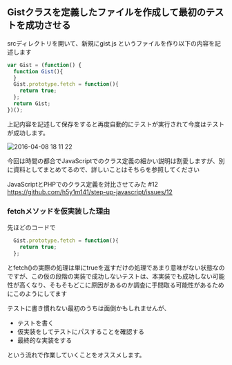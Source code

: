 ## Gistクラスを定義したファイルを作成して最初のテストを成功させる

srcディレクトリを開いて、新規にgist.js というファイルを作り以下の内容を記述します

```javascript
var Gist = (function() {
  function Gist(){
  }
  Gist.prototype.fetch = function(){
    return true;
  };
  return Gist;
})();
```

上記内容を記述して保存をすると再度自動的にテストが実行されて今度はテストが成功します。

![2016-04-08 18 11 22](https://cloud.githubusercontent.com/assets/950924/14379547/6c66ea02-fdb5-11e5-8550-a2446e108e10.png)


今回は時間の都合でJavaScriptでのクラス定義の細かい説明は割愛しますが、別に資料としてまとめてるので、詳しいことはそちらを参照してください

JavaScriptとPHPでのクラス定義を対比させてみた #12 
https://github.com/h5y1m141/step-up-javascript/issues/12

<div style="page-break-before: always"></div>

### fetchメソッドを仮実装した理由

先ほどのコードで

```javascript
  Gist.prototype.fetch = function(){
    return true;
  };
```

とfetch()の実際の処理は単にtrueを返すだけの処理であまり意味がない状態なのですが、この仮の段階の実装で成功しないテストは、本実装でも成功しない可能性が高くなり、そもそもどこに原因があるのか調査に手間取る可能性があるためにこのようにしてます

テストに書き慣れない最初のうちは面倒かもしれませんが、

- テストを書く
- 仮実装をしてテストにパスすることを確認する
- 最終的な実装をする

という流れで作業していくことをオススメします。
